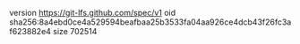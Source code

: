 version https://git-lfs.github.com/spec/v1
oid sha256:8a4ebd0ce4a529594beafbaa25b3533fa04aa926ce4dcb43f26fc3af623882e4
size 702514
